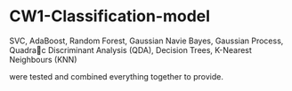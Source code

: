 # CW1-Classification-model
SVC, AdaBoost, Random Forest, Gaussian Navie Bayes, Gaussian Process, Quadra􀆟c Discriminant Analysis (QDA), Decision Trees, K-Nearest Neighbours (KNN)

were tested and combined everything together to provide. 
